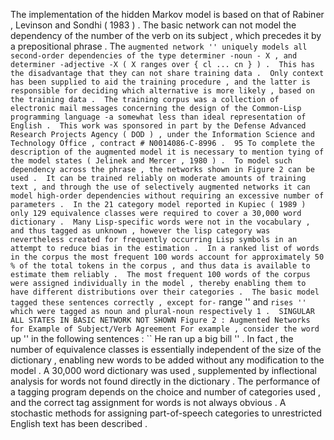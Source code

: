 The implementation of the hidden Markov model is based on that of Rabiner , Levinson and Sondhi ( 1983 ) . 
The basic network can not model the dependency of the number of the verb on its subject , which precedes it by a prepositional phrase . 
The `` augmented network '' uniquely models all second-order dependencies of the type determiner -noun - X , and determiner -adjective -X ( X ranges over { cl ... cn } ) . 
This has the disadvantage that they can not share training data . 
Only context has been supplied to aid the training procedure , and the latter is responsible for deciding which alternative is more likely , based on the training data . 
The training corpus was a collection of electronic mail messages concerning the design of the Common-Lisp programming language -a somewhat less than ideal representation of English . 
This work was sponsored in part by the Defense Advanced Research Projects Agency ( DOD ) , under the Information Science and Technology Office , contract # N0014086-C-8996 . 
95 To complete the description of the augmented model it is necessary to mention tying of the model states ( Jelinek and Mercer , 1980 ) . 
To model such dependency across the phrase , the networks shown in Figure 2 can be used . 
It can be trained reliably on moderate amounts of training text , and through the use of selectively augmented networks it can model high-order dependencies without requiring an excessive number of parameters . 
In the 21 category model reported in Kupiec ( 1989 ) only 129 equivalence classes were required to cover a 30,000 word dictionary . 
Many Lisp-specific words were not in the vocabulary , and thus tagged as unknown , however the lisp category was nevertheless created for frequently occurring Lisp symbols in an attempt to reduce bias in the estimation . 
In a ranked list of words in the corpus the most frequent 100 words account for approximately 50 % of the total tokens in the corpus , and thus data is available to estimate them reliably . 
The most frequent 100 words of the corpus were assigned individually in the model , thereby enabling them to have different distributions over their categories . 
The basic model tagged these sentences correctly , except for- `` range '' and `` rises '' which were tagged as noun and plural-noun respectively 1 . 
SINGULAR ALL STATES IN BASIC NETWORK NOT SHOWN Figure 2 : Augmented Networks for Example of Subject/Verb Agreement For example , consider the word `` up '' in the following sentences : `` He ran up a big bill '' . 
In fact , the number of equivalence classes is essentially independent of the size of the dictionary , enabling new words to be added without any modification to the model . 
A 30,000 word dictionary was used , supplemented by inflectional analysis for words not found directly in the dictionary . 
The performance of a tagging program depends on the choice and number of categories used , and the correct tag assignment for words is not always obvious . 
A stochastic methods for assigning part-of-speech categories to unrestricted English text has been described . 